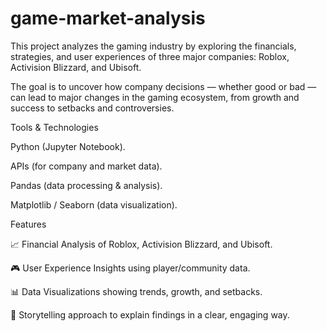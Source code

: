 # game-market-analysis
This project analyzes the gaming industry by exploring the financials, strategies, and user experiences of three major companies: Roblox, Activision Blizzard, and Ubisoft.

The goal is to uncover how company decisions — whether good or bad — can lead to major changes in the gaming ecosystem, from growth and success to setbacks and controversies.

Tools & Technologies

Python (Jupyter Notebook).

APIs (for company and market data).

Pandas (data processing & analysis).

Matplotlib / Seaborn (data visualization).

Features

📈 Financial Analysis of Roblox, Activision Blizzard, and Ubisoft.

🎮 User Experience Insights using player/community data.

📊 Data Visualizations showing trends, growth, and setbacks.

📝 Storytelling approach to explain findings in a clear, engaging way.

